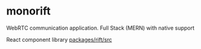 # monorift

WebRTC communication application. Full Stack (MERN) with native support

React component library [packages/rift/src](https://github.com/rmozeika/monorift/tree/master/packages/rift/src)
